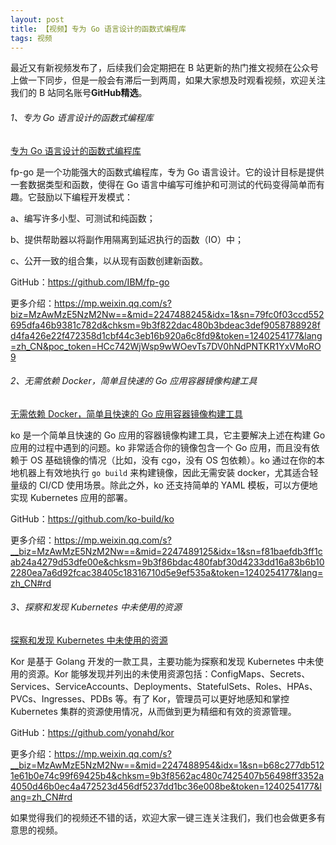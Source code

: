 ```yaml
---
layout: post
title: 【视频】专为 Go 语言设计的函数式编程库
tags: 视频
---
```


最近又有新视频发布了，后续我们会定期把在 B 站更新的热门推文视频在公众号上做一下同步，但是一般会有滞后一到两周，如果大家想及时观看视频，欢迎关注我们的 B 站同名账号**GitHub精选**。

######  1、专为 Go 语言设计的函数式编程库

[专为 Go 语言设计的函数式编程库](https://www.bilibili.com/video/BV1dC41187ju/)

fp-go 是一个功能强大的函数式编程库，专为 Go 语言设计。它的设计目标是提供一套数据类型和函数，使得在 Go 语言中编写可维护和可测试的代码变得简单而有趣。它鼓励以下编程开发模式：

a、编写许多小型、可测试和纯函数；

b、提供帮助器以将副作用隔离到延迟执行的函数（IO）中；

c、公开一致的组合集，以从现有函数创建新函数。

GitHub：https://github.com/IBM/fp-go

更多介绍：https://mp.weixin.qq.com/s?biz=MzAwMzE5NzM2Nw==&mid=2247488245&idx=1&sn=79fc0f03ccd552695dfa46b9381c782d&chksm=9b3f822dac480b3bdeac3def9058788928fd4fa426e22f472358d1cbf44c3eb16b920a6c8fd9&token=1240254177&lang=zh_CN&poc_token=HCc742WjWsp9wWOevTs7DV0hNdPNTKR1YxVMoRO9

###### 2、无需依赖 Docker，简单且快速的 Go 应用容器镜像构建工具

[无需依赖 Docker，简单且快速的 Go 应用容器镜像构建工具](https://www.bilibili.com/video/BV1Gr421p7ZR/)

ko 是一个简单且快速的 Go 应用的容器镜像构建工具，它主要解决上述在构建 Go 应用的过程中遇到的问题。ko 非常适合你的镜像包含一个 Go 应用，而且没有依赖于 OS 基础镜像的情况（比如，没有 cgo，没有 OS 包依赖）。ko 通过在你的本地机器上有效地执行 `go build` 来构建镜像，因此无需安装 docker，尤其适合轻量级的 CI/CD 使用场景。除此之外，ko 还支持简单的 YAML 模板，可以方便地实现 Kubernetes 应用的部署。

GitHub：https://github.com/ko-build/ko

更多介绍：https://mp.weixin.qq.com/s?__biz=MzAwMzE5NzM2Nw==&mid=2247489125&idx=1&sn=f81baefdb3ff1cab24a4279d53dfe00e&chksm=9b3f86bdac480fabf30d4233dd16a83b6b102280ea7a6d92fcac38405c18316710d5e9ef535a&token=1240254177&lang=zh_CN#rd

###### 3、探察和发现 Kubernetes 中未使用的资源

[探察和发现 Kubernetes 中未使用的资源](https://www.bilibili.com/video/BV1QC411W7Rm/)

Kor 是基于 Golang 开发的一款工具，主要功能为探察和发现 Kubernetes 中未使用的资源。Kor 能够发现并列出的未使用资源包括：ConfigMaps、Secrets、Services、ServiceAccounts、Deployments、StatefulSets、Roles、HPAs、PVCs、Ingresses、PDBs 等。有了 Kor，管理员可以更好地感知和掌控 Kubernetes 集群的资源使用情况，从而做到更为精细和有效的资源管理。

GitHub：https://github.com/yonahd/kor

更多介绍：https://mp.weixin.qq.com/s?__biz=MzAwMzE5NzM2Nw==&mid=2247488954&idx=1&sn=b68c277db5121e61b0e74c99f69425b4&chksm=9b3f8562ac480c7425407b56498ff3352a4050d46b0ec4a472523d456df5237dd1bc36e008be&token=1240254177&lang=zh_CN#rd

如果觉得我们的视频还不错的话，欢迎大家一键三连关注我们，我们也会做更多有意思的视频。
